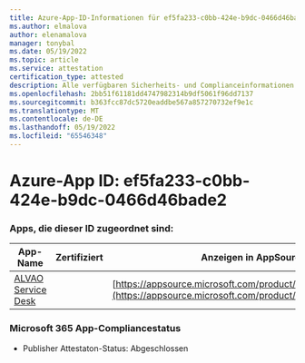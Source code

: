 ```yaml
---
title: Azure-App-ID-Informationen für ef5fa233-c0bb-424e-b9dc-0466d46bade2
ms.author: elmalova
author: elenamalova
manager: tonybal
ms.date: 05/19/2022
ms.topic: article
ms.service: attestation
certification_type: attested
description: Alle verfügbaren Sicherheits- und Complianceinformationen für ef5fa233-c0bb-424e-b9dc-0466d46bade2.
ms.openlocfilehash: 2bb51f61181dd4747982314b9df5061f96dd7137
ms.sourcegitcommit: b363fcc87dc5720eaddbe567a857270732ef9e1c
ms.translationtype: MT
ms.contentlocale: de-DE
ms.lasthandoff: 05/19/2022
ms.locfileid: "65546348"
---
```

# <a name="azure-app-id-ef5fa233-c0bb-424e-b9dc-0466d46bade2"></a>Azure-App ID: ef5fa233-c0bb-424e-b9dc-0466d46bade2


### <a name="apps-associated-with-this-id"></a>Apps, die dieser ID zugeordnet sind:
| **App-Name** | **Zertifiziert** | **Anzeigen in AppSource** |
|--------------|---------------|-----------------------|
| [ALVAO Service Desk](../forward/WA200002488.md) |  | [https://appsource.microsoft.com/product/office/WA200002488](https://appsource.microsoft.com/product/office/WA200002488) |

### <a name="microsoft-365-app-compliance-status"></a>Microsoft 365 App-Compliancestatus
- Publisher Attestaton-Status: Abgeschlossen
